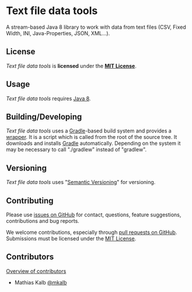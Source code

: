 Text file data tools
====================
A stream-based Java 8 library to work with data from text files (CSV, Fixed Width, INI, Java-Properties, JSON, XML...).


License
-------
*Text file data tools* is **licensed** under the **[MIT License]**.


Usage
-----
*Text file data tools* requires [Java 8][Java 8].


Building/Developing
-------------------
*Text file data tools* uses a [Gradle][Gradle]-based build system and provides a [wrapper][Gradle Wrapper].
It is a script which is called from the root of the source tree. It downloads and installs [Gradle][Gradle] automatically.
Depending on the system it may be necessary to call "./gradlew" instead of "gradlew".


Versioning
----------
*Text file data tools* uses "[Semantic Versioning][SemVer]" for versioning.


Contributing
------------
Please use [issues on GitHub][GitHub Issues] for contact, questions, feature suggestions, contributions and bug reports.

We welcome contributions, especially through [pull requests on GitHub][GitHub Pull requests].
Submissions must be licensed under the [MIT License].


Contributors
------------
[Overview of contributors][GitHub Contributors]

* Mathias Kalb [@mkalb](https://github.com/mkalb)


[MIT License]: https://github.com/TextFileDataTools/text-file-data-tools/raw/master/LICENSE "MIT License"
[Java 8]: https://www.java.com "Java 8"
[Gradle]: http://gradle.org "Gradle"
[Gradle Wrapper]: http://gradle.org/docs/current/userguide/gradle_wrapper.html "Gradle Wrapper" 
[SemVer]: http://semver.org/ "SemVer"
[GitHub Issues]: https://github.com/TextFileDataTools/text-file-data-tools/issues/ "text-file-data-tools issues"
[GitHub Contributors]: https://github.com/TextFileDataTools/text-file-data-tools/graphs/contributors/ "text-file-data-tools contributors"
[GitHub Pull requests]: http://help.github.com/send-pull-requests "send pull request"
